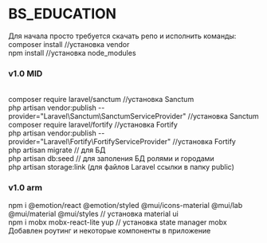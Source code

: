 <h1>BS_EDUCATION</h1>
<p>Для начала просто требуется скачать репо и исполнить команды:
<br>composer install //установка vendor
<br>npm install //установка node_modules
<br>
<h3>v1.0 MID</h3>
<br>composer require laravel/sanctum //установка Sanctum
<br>php artisan vendor:publish --provider="Laravel\Sanctum\SanctumServiceProvider" //установка Sanctum
<br>composer require laravel/fortify //установка Fortify
<br>php artisan vendor:publish --provider="Laravel\Fortify\FortifyServiceProvider" //установка Fortify
<br>php artisan migrate // для БД
<br>php artisan db:seed // для заполения БД ролями и городами
<br>php artisan storage:link (для файлов Laravel ссылки в папку public)
</p>

<h3>v1.0 arm</h3>
<p> npm i @emotion/react @emotion/styled @mui/icons-material @mui/lab @mui/material @mui/styles // установка material ui
<br> npm i mobx mobx-react-lite yup // установка state manager mobx 
<br> Добавлен роутинг и некоторые компоненты в приложение
</p>


